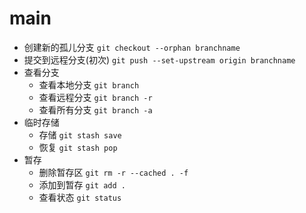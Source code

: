 # main


- 创建新的孤儿分支 `git checkout --orphan branchname`
- 提交到远程分支(初次) `git push --set-upstream origin branchname`
- 查看分支
  - 查看本地分支 `git branch`
  - 查看远程分支 `git branch -r`
  - 查看所有分支 `git branch -a`
- 临时存储
  - 存储 `git stash save`
  - 恢复 `git stash pop`
- 暂存
  - 删除暂存区 `git rm -r --cached . -f`
  - 添加到暂存 `git add .`
  - 查看状态 `git status`
